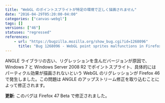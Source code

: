 ```yaml
---
title: "WebGL のポイントスプライトが特定の環境で正しく描画されません"
date: "2016-04-29T05:20:00-04:00"
categories: ["canvas-webgl"]
tags: []
versions: ["46"]
statuses: "regressed"
references:
    - url: "https://bugzilla.mozilla.org/show_bug.cgi?id=1268096"
      title: "Bug 1268096 - WebGL point sprites malfunctions in Firefox 46 on Windows D3D11 ANGLE"
---
```

ANGLE ライブラリの古い、リグレッションを含んだバージョンが原因で、Windows 7 と Windows Server 2008 R2 でポイントスプライト、具体的にはパーティクル効果が描画されないという WebGL のリグレッションが Firefox 46 で発生しました。この問題は ANGLE のアップストリーム修正を取り込むことによって修正されます。

**更新**: このバグは Firefox 47 Beta で修正されました。
